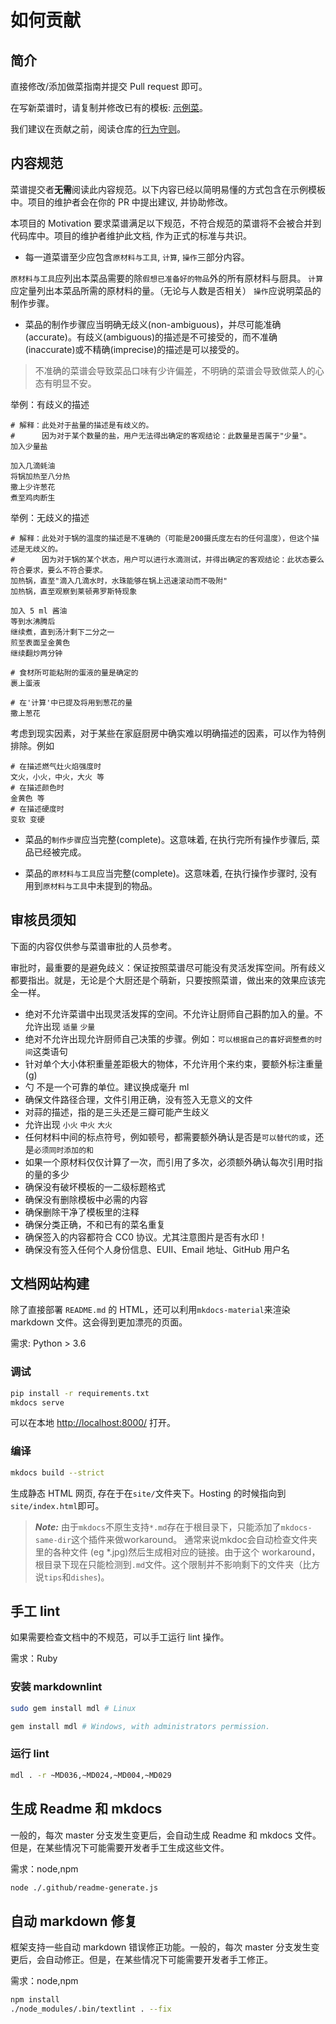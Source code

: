 # 如何贡献

## 简介

直接修改/添加做菜指南并提交 Pull request 即可。

在写新菜谱时，请复制并修改已有的模板: [示例菜](./dishes/template/示例菜/示例菜.md)。

我们建议在贡献之前，阅读仓库的[行为守则](./CODE_OF_CONDUCT.md)。

## 内容规范

菜谱提交者**无需**阅读此内容规范。以下内容已经以简明易懂的方式包含在示例模板中。项目的维护者会在你的 PR 中提出建议, 并协助修改。

本项目的 Motivation 要求菜谱满足以下规范，不符合规范的菜谱将不会被合并到代码库中。项目的维护者维护此文档, 作为正式的标准与共识。

- 每一道菜谱至少应包含`原材料与工具`, `计算`, `操作`三部分内容。

`原材料与工具`应列出本菜品需要的除`假想已准备好的物品`外的所有原材料与厨具。
`计算`应定量列出本菜品所需的原材料的量。（无论与人数是否相关）
`操作`应说明菜品的制作步骤。

- 菜品的制作步骤应当明确无歧义(non-ambiguous)，并尽可能准确(accurate)。有歧义(ambiguous)的描述是不可接受的，而不准确(inaccurate)或不精确(imprecise)的描述是可以接受的。

> 不准确的菜谱会导致菜品口味有少许偏差，不明确的菜谱会导致做菜人的心态有明显不安。

举例：有歧义的描述

```
# 解释：此处对于盐量的描述是有歧义的。
#      因为对于某个数量的盐，用户无法得出确定的客观结论：此数量是否属于"少量"。
加入少量盐

加入几滴蚝油
将锅加热至八分热
撒上少许葱花
煮至鸡肉断生
```

举例：无歧义的描述

```
# 解释：此处对于锅的温度的描述是不准确的（可能是200摄氏度左右的任何温度），但这个描述是无歧义的。
#      因为对于锅的某个状态，用户可以进行水滴测试，并得出确定的客观结论：此状态要么符合要求，要么不符合要求。
加热锅，直至"滴入几滴水时，水珠能够在锅上迅速滚动而不吸附"
加热锅，直至观察到莱顿弗罗斯特现象

加入 5 ml 酱油
等到水沸腾后
继续煮，直到汤汁剩下二分之一
煎至表面呈金黄色
继续翻炒两分钟

# 食材所可能粘附的蛋液的量是确定的
裹上蛋液

# 在'计算'中已提及将用到葱花的量
撒上葱花
```

考虑到现实因素，对于某些在家庭厨房中确实难以明确描述的因素，可以作为特例排除。例如

```
# 在描述燃气灶火焰强度时
文火，小火，中火，大火 等
# 在描述颜色时
金黄色 等
# 在描述硬度时
变软 变硬
```

- 菜品的`制作步骤`应当完整(complete)。这意味着, 在执行完所有操作步骤后, 菜品已经被完成。

- 菜品的`原材料与工具`应当完整(complete)。这意味着, 在执行操作步骤时, 没有用到`原材料与工具`中未提到的物品。

## 审核员须知

下面的内容仅供参与菜谱审批的人员参考。

审批时，最重要的是避免歧义：保证按照菜谱尽可能没有灵活发挥空间。所有歧义都要指出。就是，无论是个大厨还是个萌新，只要按照菜谱，做出来的效果应该完全一样。

- 绝对不允许菜谱中出现灵活发挥的空间。不允许让厨师自己斟酌加入的量。不允许出现 `适量` `少量`
- 绝对不允许出现允许厨师自己决策的步骤。例如：`可以根据自己的喜好调整煮的时间`这类语句
- 针对单个大小体积重量差距极大的物体，不允许用个来约束，要额外标注重量(g)
- 勺 不是一个可靠的单位。建议换成毫升 ml
- 确保文件路径合理，文件引用正确，没有签入无意义的文件
- 对蒜的描述，指的是三头还是三瓣可能产生歧义
- 允许出现 `小火` `中火` `大火`
- 任何材料中间的标点符号，例如顿号，都需要额外确认是否是`可以替代的或`，还是`必须同时添加的和`
- 如果一个原材料仅仅计算了一次，而引用了多次，必须额外确认每次引用时指的量的多少
- 确保没有破坏模板的一二级标题格式
- 确保没有删除模板中必需的内容
- 确保删除干净了模板里的注释
- 确保分类正确，不和已有的菜名重复
- 确保签入的内容都符合 CC0 协议。尤其注意图片是否有水印！
- 确保没有签入任何个人身份信息、EUII、Email 地址、GitHub 用户名

## 文档网站构建

除了直接部署 `README.md` 的 HTML，还可以利用`mkdocs-material`来渲染 markdown 文件。这会得到更加漂亮的页面。

需求: Python > 3.6

### 调试

```bash
pip install -r requirements.txt
mkdocs serve
```

可以在本地 <http://localhost:8000/> 打开。

### 编译

```bash
mkdocs build --strict
```

生成静态 HTML 网页, 存在于在`site/`文件夹下。Hosting 的时候指向到`site/index.html`即可。

> **_Note:_**
> 由于`mkdocs`不原生支持`*.md`存在于根目录下，只能添加了`mkdocs-same-dir`这个插件来做workaround。
> 通常来说mkdoc会自动检查文件夹里的各种文件 (eg *.jpg)然后生成相对应的链接。由于这个
> workaround，根目录下现在只能检测到`.md`文件。这个限制并不影响剩下的文件夹（比方说`tips`和`dishes`)。

## 手工 lint

如果需要检查文档中的不规范，可以手工运行 lint 操作。

需求：Ruby

### 安装 markdownlint

```bash
sudo gem install mdl # Linux
```

```powershell
gem install mdl # Windows, with administrators permission.
```

### 运行 lint

```bash
mdl . -r ~MD036,~MD024,~MD004,~MD029
```

## 生成 Readme 和 mkdocs

一般的，每次 master 分支发生变更后，会自动生成 Readme 和 mkdocs 文件。但是，在某些情况下可能需要开发者手工生成这些文件。

需求：node,npm

```bash
node ./.github/readme-generate.js
```

## 自动 markdown 修复

框架支持一些自动 markdown 错误修正功能。一般的，每次 master 分支发生变更后，会自动修正。但是，在某些情况下可能需要开发者手工修正。

需求：node,npm

```bash
npm install
./node_modules/.bin/textlint . --fix
```
